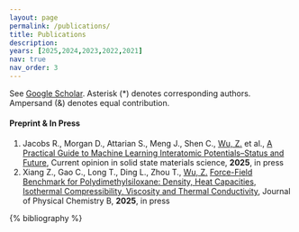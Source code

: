```yaml
---
layout: page
permalink: /publications/
title: Publications
description: 
years: [2025,2024,2023,2022,2021]
nav: true
nav_order: 3
---
```


See [Google Scholar](https://scholar.google.com/citations?hl=en&user=wo1zj5kAAAAJ&view_op=list_works&sortby=pubdate). Asterisk (*) denotes corresponding authors. Ampersand (&) denotes equal contribution.


#### Preprint & In Press

1. Jacobs R., Morgan D., Attarian S., Meng J., Shen C., <ins>Wu, Z.</ins> et al., [A Practical Guide to Machine Learning Interatomic Potentials–Status and Future](https://par.nsf.gov/biblio/10566060), Current opinion in solid state materials science, **2025**, in press
2. Xiang Z., Gao C., Long T., Ding L., Zhou T., <ins>Wu, Z.</ins> [Force-Field Benchmark for Polydimethylsiloxane: Density, Heat Capacities, Isothermal Compressibility, Viscosity and Thermal Conductivity](https://pubs.acs.org/doi/full/10.1021/acs.jpcb.4c08471), Journal of Physical Chemistry B, **2025**, in press

<!-- _pages/publications.md -->

<!-- Bibsearch Feature -->

<!-- {% include bib_search.liquid %} -->

<div class="publications">

{% bibliography %}

</div>
